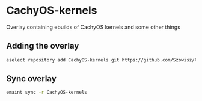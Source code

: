 # CachyOS-kernels
Overlay containing ebuilds of CachyOS kernels and some other things

## Adding the overlay
``` sh
eselect repository add CachyOS-kernels git https://github.com/Szowisz/CachyOS-kernels
```

## Sync overlay
``` sh
emaint sync -r CachyOS-kernels
```
